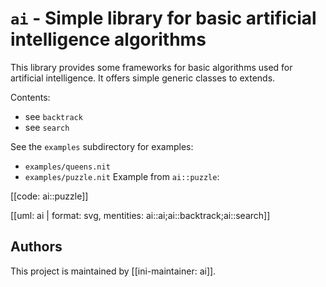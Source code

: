 # `ai` - Simple library for basic artificial intelligence algorithms

This library provides some frameworks for basic algorithms used for artificial intelligence.
It offers simple generic classes to extends.

Contents:

* see `backtrack`
* see `search`

See the `examples` subdirectory for examples:

* `examples/queens.nit`
* `examples/puzzle.nit`
  Example from `ai::puzzle`:

[[code: ai::puzzle]]

[[uml: ai | format: svg, mentities: ai::ai;ai::backtrack;ai::search]]

## Authors

This project is maintained by [[ini-maintainer: ai]].
